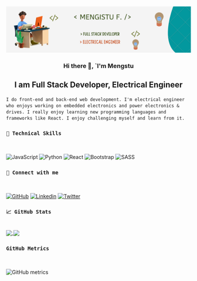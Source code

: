 ![I am Full Stack Developer, Electrical Engineer](img/Banner.png)


<h3 align="center" >Hi there 👋, `I'm Mengstu</h3>

<h2 align="center">I am Full Stack Developer, Electrical Engineer</h2>


`I do front-end and back-end web development. I'm electrical engineer who enjoys working on embedded electronics and power electronics & drives. I really enjoy learning new programming languages and frameworks like React. I enjoy challenging myself and learn from it.`



### `💼 Technical Skills`
<br/>

![JavaScript](https://img.shields.io/badge/javascript-%23323330.svg?style=for-the-badge&logo=javascript&logoColor=%23F7DF1)
![Python](https://img.shields.io/badge/python-3670A0?style=for-the-badge&logo=python&logoColor=ffdd54)
![React](https://img.shields.io/badge/react-%2320232a.svg?style=for-the-badge&logo=react&logoColor=%2361DAFB)
![Bootstrap](https://img.shields.io/badge/bootstrap-%23563D7C.svg?style=for-the-badge&logo=bootstrap&logoColor=white)
![SASS](https://img.shields.io/badge/Sass-CC6699?style=for-the-badge&logo=sass&logoColor=white)

### `🤝 Connect with me`
<br/>
<!-- [![Slack](https://img.shields.io/badge/Slack-4A154B?style=for-the-badge&logo=slack&logoColor=white)]() -->

[![GitHub](https://img.shields.io/badge/github-%23121011.svg?style=for-the-badge&logo=github&logoColor=white)](https://github.com/mengiefen)
[![Linkedin](https://img.shields.io/badge/linkedin-%230077B5.svg?style=for-the-badge&logo=linkedin&logoColor=white)](https://www.linkedin.com/in/mengefen/)
[![Twitter](https://img.shields.io/badge/Twitter-1DA1F2?style=for-the-badge&logo=twitter&logoColor=white)](https://twitter.com/MengistuFentaw)




### ` 📈 GitHub Stats `
<br/>
<a href="https://github.com/anuraghazra/github-readme-stats">
  <img align="center" src="https://github-readme-stats.vercel.app/api?username=mengiefen&show_icons=true" />
</a>
<a href="https://github.com/anuraghazra/convoychat">
  <img align="center" src="https://github-readme-stats.vercel.app/api/top-langs/?username=mengiefen&layout=compact" />
</a>



### `GitHub Metrics`
<br/>

![GitHub metrics](https://metrics.lecoq.io/mengiefen)  
